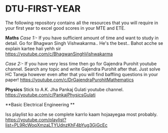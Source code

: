 # DTU-FIRST-YEAR
The following repository contains all the resources that you will require in your first year to excel good scores in your MTE and ETE.

**Maths**
_Case 1:-_
If you have sufficient amount of time and want to study in detail.
Go for Bhagwan Singh Vishwakarma.. He's the best.. Bahot acche se explain kartee haii yehh sir
https://youtube.com/c/BhagwanSinghVishwakarma

_Case 2:-_
If you have very less time then go for Gajendra Purohit youtube channel.
Search any topic and write Gajendra Purohit after that.
Just solve HC Taneja however even after that you will find baffling questions in your paper!
https://youtube.com/c/DrGajendraPurohitMathematics


**Physics** 
Stick to A.K. Jha 
Pankaj Gulati youtube channel.
https://youtube.com/c/PankajPhysicsGulati

**Basic Electrical Engineering **

Iss playlist ko acche se complete karrlo kaam hojaayegaa most probably.
https://youtube.com/playlist?list=PL9RcWoqXmzaLTYUdnzKhF4bYug3GjGcEc
